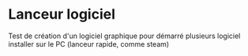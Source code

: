 # Lanceur logiciel

Test de création d'un logiciel graphique pour démarré plusieurs logiciel installer sur le PC (lanceur rapide, comme steam) 
